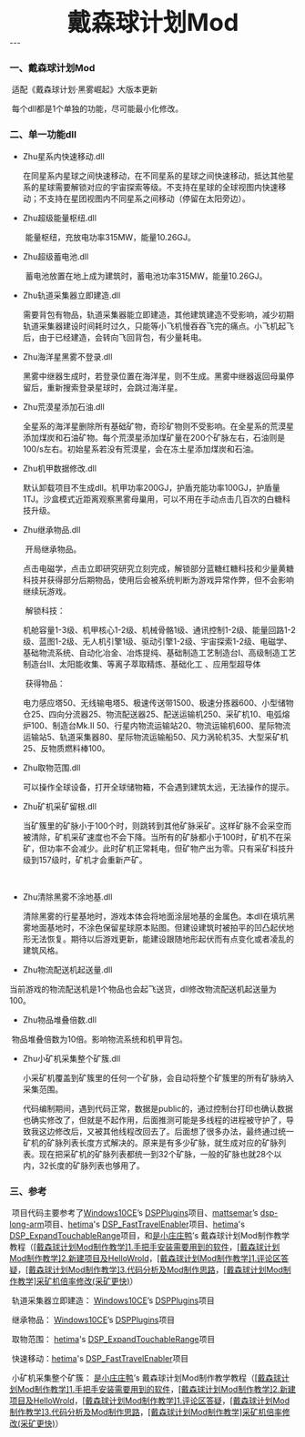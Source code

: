 <div align="center" style="font-size: 42px; font-weight:bold;">戴森球计划Mod</div>
---

### 一、戴森球计划Mod



​	适配《戴森球计划·黑雾崛起》大版本更新

​	每个dll都是1个单独的功能，尽可能最小化修改。



### 二、单一功能dll



- Zhu星系内快速移动.dll

  ​	在同星系内星球之间快速移动，在不同星系的星球之间快速移动，抵达其他星系的星球需要解锁对应的宇宙探索等级。不支持在星球的全球视图内快速移动；不支持在星团视图内不同星系之间移动（停留在太阳旁边）。

  

- Zhu超级能量枢纽.dll

  ​	能量枢纽，充放电功率315MW，能量10.26GJ。

  

- Zhu超级蓄电池.dll

  ​	蓄电池放置在地上成为建筑时，蓄电池功率315MW，能量10.26GJ。

  

- Zhu轨道采集器立即建造.dll

  ​	需要背包有物品，轨道采集器能立即建造，其他建筑建造不受影响，减少初期轨道采集器建设时间耗时过久，只能等小飞机慢吞吞飞完的痛点。小飞机起飞后，由于已经建造，会转向飞回背包，有少量耗电。

  

- Zhu海洋星黑雾不登录.dll

  ​	黑雾中继器生成时，若登录位置在海洋星，则不生成。黑雾中继器返回母巢停留后，重新搜索登录星球时，会跳过海洋星。

  

- Zhu荒漠星添加石油.dll

  ​	全星系的海洋星删除所有基础矿物，奇珍矿物则不受影响。在全星系的荒漠星添加煤炭和石油矿物。每个荒漠星添加煤矿量在200个矿脉左右，石油则是100/s左右。初始星系若没有荒漠星，会在冻土星添加煤炭和石油。

  

- Zhu机甲数据修改.dll

  ​	默认卸载项目不生成dll。机甲功率200GJ，护盾充能功率100GJ，护盾量1TJ。沙盒模式近距离观察黑雾母巢用，可以不用在手动点击几百次的白糖科技升级。

  

- Zhu继承物品.dll

  ​	开局继承物品。

  ​	点击电磁学，点击立即研究研究立刻完成，解锁部分蓝糖红糖科技和少量黄糖科技并获得部分后期物品，使用后会被系统判断为游戏异常作弊，但不会影响继续玩游戏。

  ​	解锁科技：

  ​	机舱容量1-3级、机甲核心1-2级、机械骨骼1级、通讯控制1-2级、能量回路1-2级、蓝图1-2级、无人机引擎1级、驱动引擎1-2级、宇宙探索1-2级、电磁学、基础物流系统、自动化冶金、冶炼提纯、基础制造工艺制造台Ⅰ、高级制造工艺制造台Ⅱ、太阳能收集、等离子萃取精炼、基础化工 、应用型超导体

  ​	获得物品：

  ​	电力感应塔50、无线输电塔5、极速传送带1500、极速分拣器600、小型储物仓25、四向分流器25、物流配送器25、配送运输机250、采矿机10、电弧熔炉100、制造台Mk.II 50、行星内物流运输站20、物流运输机600、星际物流运输站5、轨道采集器80、星际物流运输船50、风力涡轮机35、大型采矿机25、反物质燃料棒100。

  

- Zhu取物范围.dll

  ​	可以操作全球设备，打开全球储物箱，不会遇到建筑太远，无法操作的提示。

  

- Zhu矿机采矿留根.dll

  ​	当矿簇里的矿脉小于100个时，则跳转到其他矿脉采矿。这样矿脉不会采空而被清除，矿机采矿速度也不会下降。当所有的矿脉都小于100时，矿机不在采矿，但功率不会减少。此时矿机正常耗电，但矿物产出为零。只有采矿科技升级到157级时，矿机才会重新产矿。

  ​	

- Zhu清除黑雾不涂地基.dll

  ​	清除黑雾的行星基地时，游戏本体会将地面涂层地基的金属色。本dll在填坑黑雾地面基地时，不涂色保留星球原本贴图。但建设建筑时被拍平的凹凸起伏地形无法恢复。期待以后游戏更新，能建设跟随地形起伏而有点变化或者凌乱的建筑风格。

  

- Zhu物流配送机起送量.dll

​		当前游戏的物流配送机是1个物品也会起飞送货，dll修改物流配送机起送量为100。



- Zhu物品堆叠倍数.dll

​		物品堆叠倍数为10倍。影响物流系统和机甲背包。



- Zhu小矿机采集整个矿簇.dll

  ​	小采矿机覆盖到矿簇里的任何一个矿脉，会自动将整个矿簇里的所有矿脉纳入采集范围。

  ​	代码编制期间，遇到代码正常，数据是public的，通过控制台打印也确认数据也确实修改了，但就是不起作用，后面推测可能是多线程的进程被守护了，导致我这边修改后，又被其他线程改回去了。后面想了很多办法，最终通过统一矿机的矿脉列表长度方式解决的。原来是有多少矿脉，就生成对应的矿脉列表。现在把采矿机的矿脉列表都统一到32个矿脉，一般的矿脉也就28个以内，32长度的矿脉列表也够用了。



### 三、参考

​	项目代码主要参考了[Windows10CE](https://github.com/Windows10CE/DSPPlugins)’s  [DSPPlugins](https://github.com/Windows10CE/DSPPlugins)项目、[mattsemar](https://github.com/mattsemar)’s  [dsp-long-arm](https://github.com/mattsemar/dsp-long-arm)项目、[hetima](https://github.com/hetima)'s  [DSP_FastTravelEnabler](https://github.com/hetima/DSP_FastTravelEnabler)项目、[hetima](https://github.com/hetima)'s [DSP_ExpandTouchableRange](https://github.com/hetima/DSP_ExpandTouchableRange)项目，和[是小庄庄鸭](https://space.bilibili.com/26024327)’s  戴森球计划Mod制作教学教程（[[戴森球计划Mod制作教学]1.手把手安装需要用到的软件](https://www.bilibili.com/video/BV1pK4y1n7FF)，[[戴森球计划Mod制作教学]2.新建项目及HelloWrold](https://www.bilibili.com/video/BV1UA411T7Jv)，[[戴森球计划Mod制作教学]1.评论区答疑](https://www.bilibili.com/video/BV1dy4y1a747)，[[戴森球计划Mod制作教学]3.代码分析及Mod制作思路](https://www.bilibili.com/video/BV1Gt4y1z7JS)，[[戴森球计划Mod制作教学]采矿机倍率修改(采矿更快)](https://www.bilibili.com/video/BV1At4y1z7vp)）


​	轨道采集器立即建造： [Windows10CE](https://github.com/Windows10CE/DSPPlugins)’s  [DSPPlugins](https://github.com/Windows10CE/DSPPlugins)项目

​	继承物品：  [Windows10CE](https://github.com/Windows10CE/DSPPlugins)’s  [DSPPlugins](https://github.com/Windows10CE/DSPPlugins)项目

​	取物范围： [hetima](https://github.com/hetima)'s [DSP_ExpandTouchableRange](https://github.com/hetima/DSP_ExpandTouchableRange)项目

​	快速移动：[hetima](https://github.com/hetima)'s  [DSP_FastTravelEnabler](https://github.com/hetima/DSP_FastTravelEnabler)项目

​	小矿机采集整个矿簇： [是小庄庄鸭](https://space.bilibili.com/26024327)’s  戴森球计划Mod制作教学教程（[[戴森球计划Mod制作教学]1.手把手安装需要用到的软件](https://www.bilibili.com/video/BV1pK4y1n7FF)，[[戴森球计划Mod制作教学]2.新建项目及HelloWrold](https://www.bilibili.com/video/BV1UA411T7Jv)，[[戴森球计划Mod制作教学]1.评论区答疑](https://www.bilibili.com/video/BV1dy4y1a747)，[[戴森球计划Mod制作教学]3.代码分析及Mod制作思路](https://www.bilibili.com/video/BV1Gt4y1z7JS)，[[戴森球计划Mod制作教学]采矿机倍率修改(采矿更快)](https://www.bilibili.com/video/BV1At4y1z7vp)）





